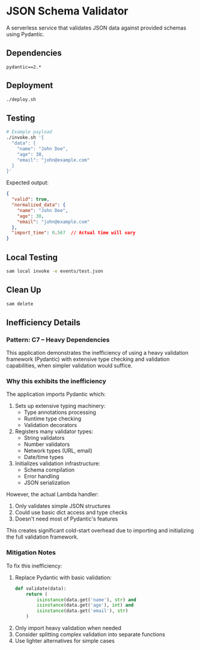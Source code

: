 # JSON Schema Validator

A serverless service that validates JSON data against provided schemas using Pydantic.

## Dependencies

```
pydantic==2.*
```

## Deployment

```bash
./deploy.sh
```

## Testing

```bash
# Example payload
./invoke.sh '{
  "data": {
    "name": "John Doe",
    "age": 30,
    "email": "john@example.com"
  }
}'
```

Expected output:
```json
{
  "valid": true,
  "normalized_data": {
    "name": "John Doe",
    "age": 30,
    "email": "john@example.com"
  },
  "import_time": 0.567  // Actual time will vary
}
```

## Local Testing

```bash
sam local invoke -e events/test.json
```

## Clean Up

```bash
sam delete
```

## Inefficiency Details

### Pattern: C7 – Heavy Dependencies

This application demonstrates the inefficiency of using a heavy validation framework (Pydantic) with extensive type checking and validation capabilities, when simpler validation would suffice.

### Why this exhibits the inefficiency

The application imports Pydantic which:
1. Sets up extensive typing machinery:
   - Type annotations processing
   - Runtime type checking
   - Validation decorators
2. Registers many validator types:
   - String validators
   - Number validators
   - Network types (URL, email)
   - Date/time types
3. Initializes validation infrastructure:
   - Schema compilation
   - Error handling
   - JSON serialization

However, the actual Lambda handler:
1. Only validates simple JSON structures
2. Could use basic dict access and type checks
3. Doesn't need most of Pydantic's features

This creates significant cold-start overhead due to importing and initializing the full validation framework.

### Mitigation Notes

To fix this inefficiency:
1. Replace Pydantic with basic validation:
   ```python
   def validate(data):
       return (
           isinstance(data.get('name'), str) and
           isinstance(data.get('age'), int) and
           isinstance(data.get('email'), str)
       )
   ```
2. Only import heavy validation when needed
3. Consider splitting complex validation into separate functions
4. Use lighter alternatives for simple cases